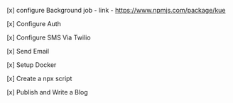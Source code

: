 [x] configure Background job  - link - https://www.npmjs.com/package/kue

[x] Configure Auth

[x] Configure SMS Via Twilio

[x] Send Email

[x] Setup Docker

[x] Create a npx script

[x] Publish and Write a Blog


